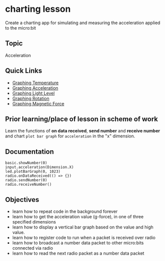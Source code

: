 # charting lesson

Create a charting app for simulating and measuring the acceleration applied to the micro:bit

## Topic

Acceleration

## Quick Links

* [Graphing Temperature](/lessons/chartingtemperature)
* [Graphing Acceleration](/lessons/charting/accleration) 
* [Graphing Light Level](/lessons/charting/light-level)
* [Graphing Rotation](/lessons/charting/rotation)
* [Graphing Magnetic Force](/lessons/charting/magnetic-force)

## Prior learning/place of lesson in scheme of work

Learn the functions of **on data received**, **send number** and **receive number** and chart `plot bar graph` for `acceleration` in the "x" dimension.

## Documentation

```cards
basic.showNumber(0)
input.acceleration(Dimension.X)
led.plotBarGraph(0, 1023)
radio.onDataReceived(() => {})
radio.sendNumber(0)
radio.receiveNumber()
```

## Objectives

* learn how to repeat code in the background forever
* learn how to get the acceleration value (g-force), in one of three specified dimensions
* learn how to display a vertical bar graph based on the value and high value.
* learn how to register code to run when a packet is received over radio
* learn how to broadcast a number data packet to other micro:bits connected via radio
* learn how to read the next radio packet as a number data packet
